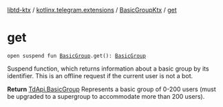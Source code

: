 [libtd-ktx](../../index.md) / [kotlinx.telegram.extensions](../index.md) / [BasicGroupKtx](index.md) / [get](./get.md)

# get

`open suspend fun `[`BasicGroup`](https://tdlibx.github.io/td/docs/org/drinkless/td/libcore/telegram/TdApi/BasicGroup.html)`.get(): `[`BasicGroup`](https://tdlibx.github.io/td/docs/org/drinkless/td/libcore/telegram/TdApi/BasicGroup.html)

Suspend function, which returns information about a basic group by its identifier. This is an
offline request if the current user is not a bot.

**Return**
[TdApi.BasicGroup](https://tdlibx.github.io/td/docs/org/drinkless/td/libcore/telegram/TdApi/BasicGroup.html) Represents a basic group of 0-200 users (must be upgraded to a
supergroup to accommodate more than 200 users).

